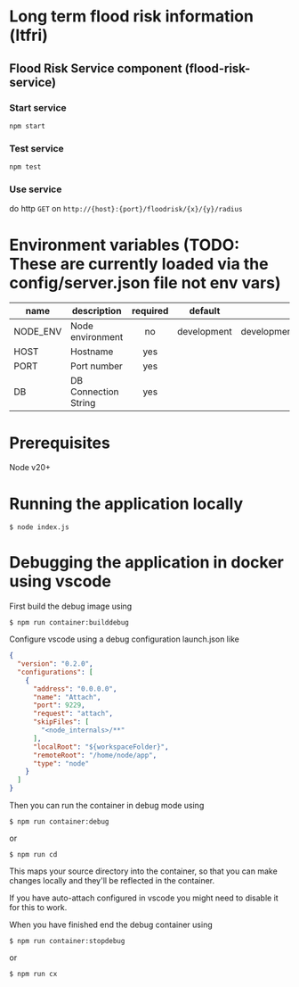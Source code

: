# Long term flood risk information (ltfri)

## Flood Risk Service component (flood-risk-service)

### Start service

`npm start`

### Test service

`npm test`

### Use service

do http `GET` on `http://{host}:{port}/floodrisk/{x}/{y}/radius`

# Environment variables (TODO: These are currently loaded via the config/server.json file not env vars)
| name     |      description      | required  |   default   |            valid            | notes |
|----------|-----------------------|:---------:|-------------|:---------------------------:|-------|
| NODE_ENV | Node environment      |    no     | development | development,test,production |       |
| HOST     | Hostname              |    yes    |             |                             |       |
| PORT     | Port number           |    yes    |             |                             |       |
| DB       | DB Connection String  |    yes    |             |                             |       |

# Prerequisites

Node v20+

# Running the application locally

`$ node index.js`

# Debugging the application in docker using vscode

First build the debug image using

`$ npm run container:builddebug`

Configure vscode using a debug configuration launch.json like

```json
{
  "version": "0.2.0",
  "configurations": [
    {
      "address": "0.0.0.0",
      "name": "Attach",
      "port": 9229,
      "request": "attach",
      "skipFiles": [
        "<node_internals>/**"
      ],
      "localRoot": "${workspaceFolder}",
      "remoteRoot": "/home/node/app",
      "type": "node"
    }
  ]
}
```

Then you can run the container in debug mode using

`$ npm run container:debug`

or 

`$ npm run cd`

This maps your source directory into the container, so that you can make changes locally and they'll be reflected in the container.

If you have auto-attach configured in vscode you might need to disable it for this to work.

When you have finished end the debug container using

`$ npm run container:stopdebug`

or 

`$ npm run cx`